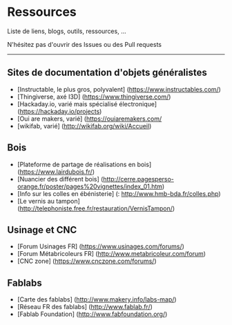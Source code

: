 # Ressources

Liste de liens, blogs, outils, ressources, ...

N'hésitez pas d'ouvrir des Issues ou des Pull requests

---
## Sites de documentation d'objets généralistes
- [Instructable, le plus gros, polyvalent] (https://www.instructables.com/)
- [Thingiverse, axé I3D] (https://www.thingiverse.com/)
- [Hackaday.io, varié mais spécialisé électronique] (https://hackaday.io/projects)
- [Oui are makers, varié] (https://ouiaremakers.com/
- [wikifab, varié] (http://wikifab.org/wiki/Accueil)


## Bois
- [Plateforme de partage de réalisations en bois] (https://www.lairdubois.fr/)
- [Nuancier des différent bois] (http://cerre.pagesperso-orange.fr/poster/pages%20vignettes/index_01.htm)
- [Info sur les colles en ébénisterie] (: http://www.hmb-bda.fr/colles.php)
- [Le vernis au tampon] (http://telephoniste.free.fr/restauration/VernisTampon/)

## Usinage et CNC
- [Forum Usinages FR] (https://www.usinages.com/forums/)
- [Forum Métabricoleurs FR] (http://www.metabricoleur.com/forum)
- [CNC zone] (https://www.cnczone.com/forums/)



## Fablabs
- [Carte des fablabs] (http://www.makery.info/labs-map/)
- [Réseau FR des fablabs] (http://www.fablab.fr/)
- [Fablab Foundation] (http://www.fabfoundation.org/)
